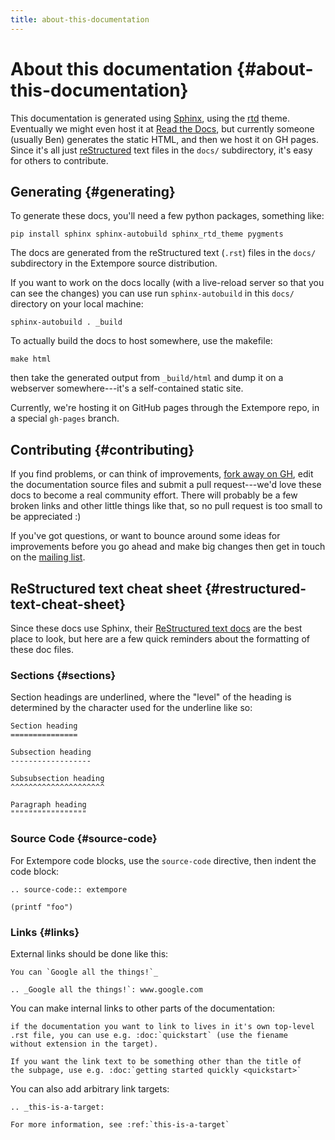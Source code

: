 ```yaml
---
title: about-this-documentation
---
```


# About this documentation {#about-this-documentation}

This documentation is generated using
[Sphinx](http://www.sphinx-doc.org/), using the
[rtd](https://github.com/snide/sphinx_rtd_theme) theme. Eventually we
might even host it at [Read the Docs](http://readthedocs.org), but
currently someone (usually Ben) generates the static HTML, and then we
host it on GH pages. Since it's all just
[reStructured](http://www.sphinx-doc.org/en/stable/rest.html) text files
in the `docs/` subdirectory, it's easy for others to contribute.

## Generating {#generating}

To generate these docs, you'll need a few python packages, something
like:

    pip install sphinx sphinx-autobuild sphinx_rtd_theme pygments

The docs are generated from the reStructured text (`.rst`) files in the
`docs/` subdirectory in the Extempore source distribution.

If you want to work on the docs locally (with a live-reload server so
that you can see the changes) you can use run `sphinx-autobuild` in this
`docs/` directory on your local machine:

    sphinx-autobuild . _build

To actually build the docs to host somewhere, use the makefile:

    make html

then take the generated output from `_build/html` and dump it on a
webserver somewhere---it's a self-contained static site.

Currently, we're hosting it on GitHub pages through the Extempore repo,
in a special `gh-pages` branch.

## Contributing {#contributing}

If you find problems, or can think of improvements, [fork away on
GH](https://github.com/digego/extempore), edit the documentation source
files and submit a pull request---we'd love these docs to become a real
community effort. There will probably be a few broken links and other
little things like that, so no pull request is too small to be
appreciated :)

If you've got questions, or want to bounce around some ideas for
improvements before you go ahead and make big changes then get in touch
on the [mailing list](mailto:extemporelang@googlegroups.com).

## ReStructured text cheat sheet {#restructured-text-cheat-sheet}

Since these docs use Sphinx, their [ReStructured text
docs](www.sphinx-doc.org/en/stable/rest.html) are the best place to
look, but here are a few quick reminders about the formatting of these
doc files.

### Sections {#sections}

Section headings are underlined, where the "level" of the heading is
determined by the character used for the underline like so:

    Section heading
    ===============

    Subsection heading
    ------------------

    Subsubsection heading
    ^^^^^^^^^^^^^^^^^^^^^

    Paragraph heading
    """""""""""""""""

### Source Code {#source-code}

For Extempore code blocks, use the `source-code` directive, then indent
the code block:

    .. source-code:: extempore

    (printf "foo")

### Links {#links}

External links should be done like this:

    You can `Google all the things!`_

    .. _Google all the things!`: www.google.com

You can make internal links to other parts of the documentation:

    if the documentation you want to link to lives in it's own top-level
    .rst file, you can use e.g. :doc:`quickstart` (use the fiename
    without extension in the target).

    If you want the link text to be something other than the title of
    the subpage, use e.g. :doc:`getting started quickly <quickstart>`

You can also add arbitrary link targets:

    .. _this-is-a-target:

    For more information, see :ref:`this-is-a-target`
